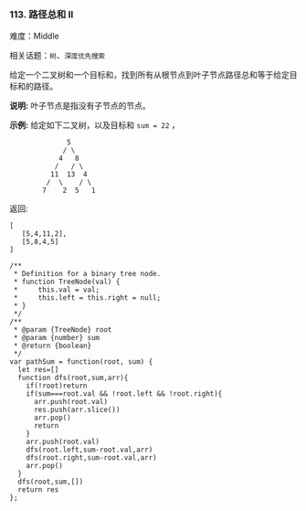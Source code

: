 ### 113. 路径总和 II

难度：Middle

相关话题：`树`、`深度优先搜索`

给定一个二叉树和一个目标和，找到所有从根节点到叶子节点路径总和等于给定目标和的路径。



**说明:** 叶子节点是指没有子节点的节点。



**示例:** 
给定如下二叉树，以及目标和 `sum = 22` ，



```
              5
             / \
            4   8
           /   / \
          11  13  4
         /  \    / \
        7    2  5   1
```


返回:



```
[
   [5,4,11,2],
   [5,8,4,5]
]
```

```
/**
 * Definition for a binary tree node.
 * function TreeNode(val) {
 *     this.val = val;
 *     this.left = this.right = null;
 * }
 */
/**
 * @param {TreeNode} root
 * @param {number} sum
 * @return {boolean}
 */
var pathSum = function(root, sum) {
  let res=[]
  function dfs(root,sum,arr){
    if(!root)return
    if(sum===root.val && !root.left && !root.right){
      arr.push(root.val)
      res.push(arr.slice())
      arr.pop()
      return
    } 
    arr.push(root.val)
    dfs(root.left,sum-root.val,arr)
    dfs(root.right,sum-root.val,arr)
    arr.pop()
  }
  dfs(root,sum,[])
  return res
};
```


